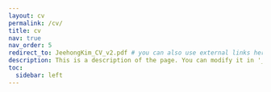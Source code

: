 ```yaml
---
layout: cv
permalink: /cv/
title: cv
nav: true
nav_order: 5
redirect_to: JeehongKim_CV_v2.pdf # you can also use external links here
description: This is a description of the page. You can modify it in '_pages/cv.md'. You can also change or remove the top pdf download button.
toc:
  sidebar: left
---
```


